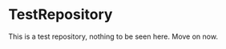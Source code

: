 TestRepository
==============

This is a test repository, nothing to be seen here. Move on now.  
 
 
  
 
 
   
     
        
         
       
       
         
       
        
     
   
      
   
     
   
  
 
 
 
